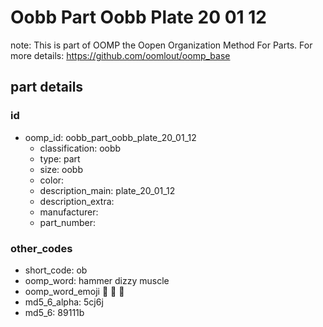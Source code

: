 # Oobb Part Oobb Plate 20 01 12  

note: This is part of OOMP the Oopen Organization Method For Parts. For more details: https://github.com/oomlout/oomp_base

##  part details





### id
* oomp_id: oobb_part_oobb_plate_20_01_12
  * classification: oobb
  * type: part
  * size: oobb
  * color: 
  * description_main: plate_20_01_12
  * description_extra: 
  * manufacturer: 
  * part_number: 

### other_codes
* short_code: ob
* oomp_word: hammer dizzy muscle
* oomp_word_emoji :hammer: :dizzy: :muscle:
* md5_6_alpha: 5cj6j
* md5_6: 89111b